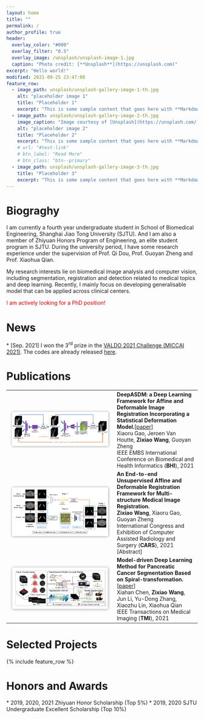 ```yaml
---
layout: home
title: ""
permalink: /
author_profile: true
header:
  overlay_color: "#000"
  overlay_filter: "0.5"
  overlay_image: /unsplash/unsplash-image-1.jpg
  caption: "Photo credit: [**Unsplash**](https://unsplash.com)"
excerpt: "Hello world!"
modified: 2021-09-25 23:47:00
feature_row:
  - image_path: unsplash/unsplash-gallery-image-1-th.jpg
    alt: "placeholder image 1"
    title: "Placeholder 1"
    excerpt: "This is some sample content that goes here with **Markdown** formatting."
  - image_path: unsplash/unsplash-gallery-image-2-th.jpg
    image_caption: "Image courtesy of [Unsplash](https://unsplash.com/)"
    alt: "placeholder image 2"
    title: "Placeholder 2"
    excerpt: "This is some sample content that goes here with **Markdown** formatting."
    # url: "#test-link"
    # btn_label: "Read More"
    # btn_class: "btn--primary"
  - image_path: unsplash/unsplash-gallery-image-3-th.jpg
    title: "Placeholder 3"
    excerpt: "This is some sample content that goes here with **Markdown** formatting."
---
```


<h1>Biograghy</h1>
I am currently a fourth year undergraduate student in School of Biomedical Engineering, Shanghai Jiao Tong University (SJTU). And I am also a member of Zhiyuan Honors Program of Engineering, an elite student program in SJTU. During the university period, I have some research experience under the supervision of Prof. Qi Dou, Prof. Guoyan Zheng and Prof. Xiaohua Qian.

My research interests lie on biomedical image analysis and computer vision, including segmentation, registration and detection related to medical topics and deep learning. Recently, I mainly focus on developing generalisable model that can be applied across clinical centers.

<font color="#dd0000">I am actively looking for a PhD position!</font>

<h1 class="body">News</h1>
* [Sep. 2021] I won the 3<sup>rd</sup> prize in the <a href="https://valdo.grand-challenge.org">VALDO 2021 Challenge (MICCAI 2021)</a>. The codes are already released <a href="https://github.com/wzxiao1217/CMB-Segmentation">here</a>.

<h1 class="body">Publications</h1>
<table id="tbPublications" width="100%">
    <tbody>
    <tr>
        <td width="270">
        <img src="images/papers/img_paper3.png">
        </td>
        <td><b>DeepASDM: a Deep Learning Framework for Affine and Deformable Image Registration Incorporating a Statistical Deformation Model.</b>[<a href="https://ieeexplore.ieee.org/abstract/document/9508553">paper</a>]<br>
        Xiaoru Gao, Jeroen Van Houtte, <b>Zixiao Wang</b>, Guoyan Zheng<br>
        IEEE EMBS International Conference on Biomedical and Health Informatics (<b>BHI</b>), 2021<br>
        </td>
    </tr>
    <tr>
        <td width="270">
        <img src="images/papers/img_paper2.png">
        </td>
        <td><b>An End-to-end Unsupervised Affine and Deformable Registration Framework for Multi-structure Medical Image Registration.</b><br>
        <b>Zixiao Wang</b>, Xiaoru Gao, Guoyan Zheng<br>
        International Congress and Exhibition of Computer Assisted Radiology and Surgery (<b>CARS</b>), 2021 [Abstract]<br>
        </td>
    </tr>
    <tr>
        <td width="270">
        <img src="images/papers/img_paper1.png">
        </td>
        <td><b>Model-driven Deep Learning Method for Pancreatic Cancer Segmentation Based on Spiral-transformation.</b>[<a href="https://ieeexplore.ieee.org/abstract/document/9512056">paper</a>]<br>
        Xiahan Chen, <b>Zixiao Wang</b>, Jun Li, Yu-Dong Zhang, Xiaozhu Lin, Xiaohua Qian <br>
        IEEE Transactions on Medical Imaging (<b>TMI</b>), 2021 <br>
        </td>
    </tr>
</tbody></table>

<h1 class="body">Selected Projects</h1>
{% include feature_row %}

<h1 class="body">Honors and Awards</h1>
* 2019, 2020, 2021 Zhiyuan Honor Scholarship (Top 5%)
* 2019, 2020 SJTU Undergraduate Excellent Scholarship (Top 10%)
